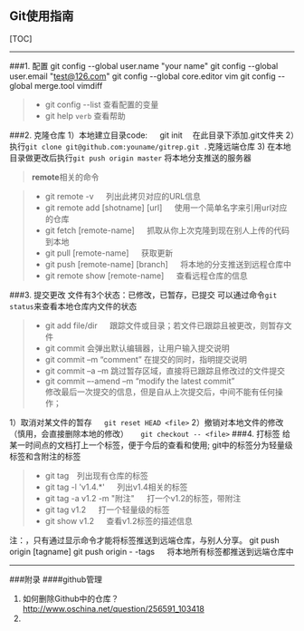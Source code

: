 Git使用指南
------------
[TOC]

--------------
###1. 配置
    git config --global user.name "your name"
    git config --global user.email "test@126.com"
    git config --global core.editor vim
    git config --global merge.tool vimdiff 
>- git config --list   查看配置的变量
>- git help `verb`     查看帮助

###2. 克隆仓库
1）本地建立目录code:
&emsp;    git init &emsp;在此目录下添加.git文件夹
2）执行`git clone git@github.com:youname/gitrep.git .`克隆远端仓库
3) 在本地目录做更改后执行`git push origin master` 将本地分支推送的服务器
> **remote**相关的命令

> - git remote -v   &emsp;   列出此拷贝对应的URL信息
> - git remote add [shotname] [url]     &emsp;  使用一个简单名字来引用url对应的仓库
> - git fetch [remote-name]     &emsp;   抓取从你上次克隆到现在别人上传的代码到本地
> - git pull [remote-name]  &emsp;  获取更新
> - git push [remote-name] [branch] &emsp;  将本地的分支推送到远程仓库中
> - git remote show [remote-name]  &emsp;  查看远程仓库的信息

###3. 提交更改
文件有3个状态：已修改，已暂存，已提交
可以通过命令`git status`来查看本地仓库内文件的状态
> - git add file/dir  &emsp; 跟踪文件或目录；若文件已跟踪且被更改，则暂存文件
> - git commit  会弹出默认编辑器，让用户输入提交说明
> - git commit –m “comment”  在提交的同时，指明提交说明
> - git commit –a –m     跳过暂存区域，直接将已跟踪且修改过的文件提交
> - git commit –-amend –m “modify the latest commit”                 
修改最后一次提交的信息，但是自从上次提交后，中间不能有任何操作；

<!--- 误操作的恢复 --->
1）取消对某文件的暂存
&emsp; `git reset HEAD <file>`
2）撤销对本地文件的修改（慎用，会直接删除本地的修改）
&emsp; `git checkout -- <file>`
###4. 打标签
给某一时间点的文档打上一个标签，便于今后的查看和使用;
git中的标签分为轻量级标签和含附注的标签
>- git tag&emsp;列出现有仓库的标签
>- git tag -l 'v1.4.*'  &emsp; 列出v1.4相关的标签
>- git tag -a v1.2 -m "附注"  &emsp; 打一个v1.2的标签，带附注
>- git tag v1.2   &emsp; 打一个轻量级的标签
>- git show v1.2   &emsp; 查看v1.2标签的描述信息

注：<!---默认情况下git不会将本地的标签推送到远端服务器中的--->，只有通过显示命令才能将标签推送到远端仓库，与别人分享。
git push origin [tagname]
git push origin - -tags   &emsp; 将本地所有标签都推送到远端仓库中

-------------------
###附录
####github管理
1. 如何删除Github中的仓库？
    http://www.oschina.net/question/256591_103418
2. 